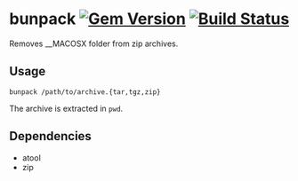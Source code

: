 bunpack [![Gem Version](https://badge.fury.io/rb/bunpack.svg)](http://badge.fury.io/rb/bunpack) [![Build Status](https://travis-ci.org/blendle/bunpack.svg?branch=master)](https://travis-ci.org/blendle/bunpack) 
=======

Removes __MACOSX folder from zip archives.

## Usage

`bunpack /path/to/archive.{tar,tgz,zip}`

The archive is extracted in `pwd`.

## Dependencies

* atool
* zip
